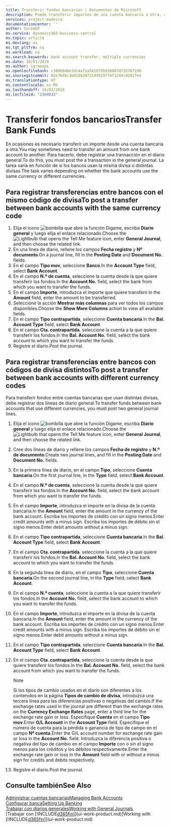 ```yaml
---
title: Transferir fondos bancarios | Documentos de Microsoft
description: Puede transferir importes de una cuenta bancaria a otra, con divisas distintas, registrando la transacción en el diario general.
services: project-madeira
documentationcenter: ''
author: SorenGP
ms.service: dynamics365-business-central
ms.topic: article
ms.devlang: na
ms.tgt_pltfrm: na
ms.workload: na
ms.search.keywords: bank account transfer, multiple currencies
ms.date: 10/01/2019
ms.author: sgroespe
ms.openlocfilehash: c38666d6e3dcdaf2a5426795930887d726767190
ms.sourcegitcommit: 02e704bc3e01d62072144919774f1244c42827e4
ms.translationtype: HT
ms.contentlocale: es-MX
ms.lasthandoff: 10/01/2019
ms.locfileid: "2304033"
---
```

# <a name="transfer-bank-funds"></a><span data-ttu-id="01974-103">Transferir fondos bancarios</span><span class="sxs-lookup"><span data-stu-id="01974-103">Transfer Bank Funds</span></span>
<span data-ttu-id="01974-104">En ocasiones es necesario transferir un importe desde una cuenta bancaria a otra.</span><span class="sxs-lookup"><span data-stu-id="01974-104">You may sometimes need to transfer an amount from one bank account to another.</span></span> <span data-ttu-id="01974-105">Para hacerlo, debe registrar una transacción en el diario general.</span><span class="sxs-lookup"><span data-stu-id="01974-105">To do this, you must post the a transaction in the general journal.</span></span> <span data-ttu-id="01974-106">La tarea varía en función de si los bancos usan la misma divisa o distintas divisas.</span><span class="sxs-lookup"><span data-stu-id="01974-106">The task varies depending on whether the bank accounts use the same currency or different currencies.</span></span>

## <a name="to-post-a-transfer-between-bank-accounts-with-the-same-currency-code"></a><span data-ttu-id="01974-107">Para registrar transferencias entre bancos con el mismo código de divisa</span><span class="sxs-lookup"><span data-stu-id="01974-107">To post a transfer between bank accounts with the same currency code</span></span>
1. <span data-ttu-id="01974-108">Elija el icono ![bombilla que abre la función Dígame](media/ui-search/search_small.png "Dígame que desea hacer"), escriba **Diario general** y luego elija el enlace relacionado.</span><span class="sxs-lookup"><span data-stu-id="01974-108">Choose the ![Lightbulb that opens the Tell Me feature](media/ui-search/search_small.png "Tell me what you want to do") icon, enter **General Journal**, and then choose the related link.</span></span>
2. <span data-ttu-id="01974-109">En una línea de diario, rellene los campos **Fecha registro** y **Nº documento**.</span><span class="sxs-lookup"><span data-stu-id="01974-109">On a journal line, fill in the **Posting Date** and **Document No.** fields.</span></span>
3. <span data-ttu-id="01974-110">En el campo **Tipo mov**, seleccione **Banco**.</span><span class="sxs-lookup"><span data-stu-id="01974-110">In the **Account Type** field, select **Bank Account**.</span></span>
4. <span data-ttu-id="01974-111">En el campo **N.º de cuenta**, seleccione la cuenta desde la que quiere transferir los fondos.</span><span class="sxs-lookup"><span data-stu-id="01974-111">In the **Account No.** field, select the bank from which you want to transfer the funds.</span></span>
5. <span data-ttu-id="01974-112">En el campo **Importe**, introduzca el importe que quiere transferir.</span><span class="sxs-lookup"><span data-stu-id="01974-112">In the **Amount** field, enter the amount to be transferred.</span></span>
6. <span data-ttu-id="01974-113">Seleccione la acción **Mostrar más columnas** para ver todos los campos disponibles.</span><span class="sxs-lookup"><span data-stu-id="01974-113">Choose the **Show More Columns** action to view all available fields.</span></span>
7. <span data-ttu-id="01974-114">En el campo **Tipo contrapartida**, seleccione **Cuenta bancaria**.</span><span class="sxs-lookup"><span data-stu-id="01974-114">In the **Bal. Account Type** field, select **Bank Account**.</span></span>
8. <span data-ttu-id="01974-115">En el campo **Cta. contrapartida**, seleccione la cuenta a la que quiere transferir los fondos.</span><span class="sxs-lookup"><span data-stu-id="01974-115">In the **Bal. Account No.** field, select the bank account to which you want to transfer the funds.</span></span>
9. <span data-ttu-id="01974-116">Registre el diario.</span><span class="sxs-lookup"><span data-stu-id="01974-116">Post the journal.</span></span>

## <a name="to-post-a-transfer-between-bank-accounts-with-different-currency-codes"></a><span data-ttu-id="01974-117">Para registrar transferencias entre bancos con códigos de divisa distintos</span><span class="sxs-lookup"><span data-stu-id="01974-117">To post a transfer between bank accounts with different currency codes</span></span>
<span data-ttu-id="01974-118">Para transferir fondos entre cuentas bancarias que usan distintas divisas, debe registrar dos líneas de diario general.</span><span class="sxs-lookup"><span data-stu-id="01974-118">To transfer funds between bank accounts that use different currencies, you must post two general journal lines.</span></span>

1. <span data-ttu-id="01974-119">Elija el icono ![bombilla que abre la función Dígame](media/ui-search/search_small.png "Dígame que desea hacer"), escriba **Diario general** y luego elija el enlace relacionado.</span><span class="sxs-lookup"><span data-stu-id="01974-119">Choose the ![Lightbulb that opens the Tell Me feature](media/ui-search/search_small.png "Tell me what you want to do") icon, enter **General Journal**, and then choose the related link.</span></span>
2. <span data-ttu-id="01974-120">Cree dos líneas de diario y rellene los campos **Fecha de registro** y **N.º de documento**.</span><span class="sxs-lookup"><span data-stu-id="01974-120">Create two journal lines, and fill in the **Posting Date** and **Document No.** fields.</span></span>
3. <span data-ttu-id="01974-121">En la primera línea de diario, en el campo **Tipo**, seleccione **Cuenta bancaria**.</span><span class="sxs-lookup"><span data-stu-id="01974-121">On the first journal line, in the **Type** field, select **Bank Account**.</span></span>
4. <span data-ttu-id="01974-122">En el campo **N.º de cuenta**, seleccione la cuenta desde la que quiere transferir los fondos.</span><span class="sxs-lookup"><span data-stu-id="01974-122">In the **Account No.** field, select the bank account from which you want to transfer the funds.</span></span>
5. <span data-ttu-id="01974-123">En el campo **Importe**, introduzca el importe en la divisa de la cuenta bancaria.</span><span class="sxs-lookup"><span data-stu-id="01974-123">In the **Amount** field, enter the amount in the currency of the bank account.</span></span> <span data-ttu-id="01974-124">Escriba los importes de crédito con un signo menos.</span><span class="sxs-lookup"><span data-stu-id="01974-124">Enter credit amounts with a minus sign.</span></span> <span data-ttu-id="01974-125">Escriba los importes de débito sin el signo menos.</span><span class="sxs-lookup"><span data-stu-id="01974-125">Enter debit amounts without a minus sign.</span></span>
6. <span data-ttu-id="01974-126">En el campo **Tipo contrapartida**, seleccione **Cuenta bancaria**.</span><span class="sxs-lookup"><span data-stu-id="01974-126">In the **Bal. Account Type** field, select **Bank Account**.</span></span>
7. <span data-ttu-id="01974-127">En el campo **Cta. contrapartida**, seleccione la cuenta a la que quiere transferir los fondos.</span><span class="sxs-lookup"><span data-stu-id="01974-127">In the **Bal. Account No.** field, select the bank account to which you want to transfer the funds.</span></span>
8. <span data-ttu-id="01974-128">En la segunda línea de diario, en el campo **Tipo**, seleccione **Cuenta bancaria**.</span><span class="sxs-lookup"><span data-stu-id="01974-128">On the second journal line, in the **Type** field, select **Bank Account**.</span></span>
9. <span data-ttu-id="01974-129">En el campo **N.º cuenta**, seleccione la cuenta a la que quiere transferir los fondos.</span><span class="sxs-lookup"><span data-stu-id="01974-129">In the **Account No.** field, select the bank account to which you want to transfer the funds.</span></span>
10. <span data-ttu-id="01974-130">En el campo **Importe**, introduzca el importe en la divisa de la cuenta bancaria.</span><span class="sxs-lookup"><span data-stu-id="01974-130">In the **Amount** field, enter the amount in the currency of the bank account.</span></span> <span data-ttu-id="01974-131">Escriba los importes de crédito con un signo menos.</span><span class="sxs-lookup"><span data-stu-id="01974-131">Enter credit amounts with a minus sign.</span></span> <span data-ttu-id="01974-132">Escriba los importes de débito sin el signo menos.</span><span class="sxs-lookup"><span data-stu-id="01974-132">Enter debit amounts without a minus sign.</span></span>
11. <span data-ttu-id="01974-133">En el campo **Tipo contrapartida**, seleccione **Cuenta bancaria**.</span><span class="sxs-lookup"><span data-stu-id="01974-133">In the **Bal. Account Type** field, select **Bank Account**.</span></span>  
12. <span data-ttu-id="01974-134">En el campo **Cta. contrapartida**, seleccione la cuenta desde la que quiere transferir los fondos.</span><span class="sxs-lookup"><span data-stu-id="01974-134">In the **Bal. Account No.** field, select the bank account from which you want to transfer the funds.</span></span>

    > [!NOTE]  
    > <span data-ttu-id="01974-135">Si los tipos de cambio usados en el diario son diferentes a los contenidos en la página **Tipos de cambio de divisa**, introduzca una tercera línea para las diferencias positivas o negativas del cambio.</span><span class="sxs-lookup"><span data-stu-id="01974-135">If the exchange rates used in the journal are different than the exchange rates on the **Currency Exchange Rates** page, enter a third line for the exchange rate gain or loss.</span></span> <span data-ttu-id="01974-136">Especifique **Cuenta** en el campo **Tipo mov**.</span><span class="sxs-lookup"><span data-stu-id="01974-136">Enter **G/L Account** in the **Account Type** field.</span></span> <span data-ttu-id="01974-137">Especifique el número de cuenta para la pérdida o ganancia de tipo de campo en el campo **Nº cuenta**.</span><span class="sxs-lookup"><span data-stu-id="01974-137">Enter the G/L account number for exchange rate gain or loss in the **Account No.** field.</span></span> <span data-ttu-id="01974-138">Introduzca la diferencia positiva o negativa del tipo de cambio en el campo **Importe** con o sin el signo menos para los créditos y los débitos respectivamente.</span><span class="sxs-lookup"><span data-stu-id="01974-138">Enter the exchange rate gain or loss in the **Amount** field with or without a minus sign for credits and debits respectively.</span></span>
13. <span data-ttu-id="01974-139">Registre el diario.</span><span class="sxs-lookup"><span data-stu-id="01974-139">Post the journal.</span></span>

## <a name="see-also"></a><span data-ttu-id="01974-140">Consulte también</span><span class="sxs-lookup"><span data-stu-id="01974-140">See Also</span></span>
[<span data-ttu-id="01974-141">Administrar cuentas bancarias</span><span class="sxs-lookup"><span data-stu-id="01974-141">Managing Bank Accounts</span></span>](bank-manage-bank-accounts.md)  
[<span data-ttu-id="01974-142">Configurar banca</span><span class="sxs-lookup"><span data-stu-id="01974-142">Setting Up Banking</span></span>](bank-setup-banking.md)  
[<span data-ttu-id="01974-143">Trabajar con diarios generales</span><span class="sxs-lookup"><span data-stu-id="01974-143">Working with General Journals</span></span>](ui-work-general-journals.md)  
<span data-ttu-id="01974-144">[Trabajar con [!INCLUDE[d365fin](includes/d365fin_md.md)]](ui-work-product.md)</span><span class="sxs-lookup"><span data-stu-id="01974-144">[Working with [!INCLUDE[d365fin](includes/d365fin_md.md)]](ui-work-product.md)</span></span>
